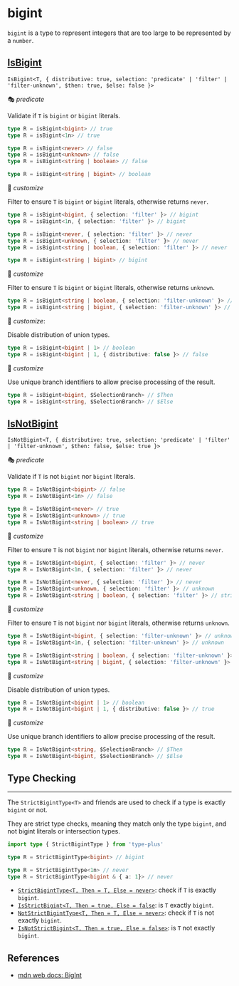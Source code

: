 # bigint

`bigint` is a type to represent integers that are too large to be represented by a `number`.

## [IsBigint](./is_bigint.ts)

`IsBigint<T, { distributive: true, selection: 'predicate' | 'filter' | 'filter-unknown', $then: true, $else: false }>`

🎭 *predicate*

Validate if `T` is `bigint` or `bigint` literals.

```ts
type R = isBigint<bigint> // true
type R = isBigint<1n> // true

type R = isBigint<never> // false
type R = isBigint<unknown> // false
type R = isBigint<string | boolean> // false

type R = isBigint<string | bigint> // boolean
```

🔢 *customize*

Filter to ensure `T` is `bigint` or `bigint` literals, otherwise returns `never`.

```ts
type R = isBigint<bigint, { selection: 'filter' }> // bigint
type R = isBigint<1n, { selection: 'filter' }> // bigint

type R = isBigint<never, { selection: 'filter' }> // never
type R = isBigint<unknown, { selection: 'filter' }> // never
type R = isBigint<string | boolean, { selection: 'filter' }> // never

type R = isBigint<string | bigint> // bigint
```

🔢 *customize*

Filter to ensure `T` is `bigint` or `bigint` literals, otherwise returns `unknown`.

```ts
type R = isBigint<string | boolean, { selection: 'filter-unknown' }> // unknown
type R = isBigint<string | bigint, { selection: 'filter-unknown' }> // unknown
```

🔢 *customize*:

Disable distribution of union types.

```ts
type R = isBigint<bigint | 1> // boolean
type R = isBigint<bigint | 1, { distributive: false }> // false
```

🔢 *customize*

Use unique branch identifiers to allow precise processing of the result.

```ts
type R = isBigint<bigint, $SelectionBranch> // $Then
type R = isBigint<string, $SelectionBranch> // $Else
```

## [IsNotBigint](./is_not_bigint.ts)

`IsNotBigint<T, { distributive: true, selection: 'predicate' | 'filter' | 'filter-unknown', $then: false, $else: true }>`

🎭 *predicate*

Validate if `T` is not `bigint` nor `bigint` literals.

```ts
type R = IsNotBigint<bigint> // false
type R = IsNotBigint<1n> // false

type R = IsNotBigint<never> // true
type R = IsNotBigint<unknown> // true
type R = IsNotBigint<string | boolean> // true
```

🔢 *customize*

Filter to ensure `T` is not `bigint` nor `bigint` literals, otherwise returns `never`.

```ts
type R = IsNotBigint<bigint, { selection: 'filter' }> // never
type R = IsNotBigint<1n, { selection: 'filter' }> // never

type R = IsNotBigint<never, { selection: 'filter' }> // never
type R = IsNotBigint<unknown, { selection: 'filter' }> // unknown
type R = IsNotBigint<string | boolean, { selection: 'filter' }> // string | boolean
```

🔢 *customize*

Filter to ensure `T` is not `bigint` nor `bigint` literals, otherwise returns `unknown`.

```ts
type R = IsNotBigint<bigint, { selection: 'filter-unknown' }> // unknown
type R = IsNotBigint<1n, { selection: 'filter-unknown' }> // unknown

type R = IsNotBigint<string | boolean, { selection: 'filter-unknown' }> // string | boolean
type R = IsNotBigint<string | bigint, { selection: 'filter-unknown' }> // unknown
```

🔢 *customize*

Disable distribution of union types.

```ts
type R = IsNotBigint<bigint | 1> // boolean
type R = IsNotBigint<bigint | 1, { distributive: false }> // true
```

🔢 *customize*

Use unique branch identifiers to allow precise processing of the result.

```ts
type R = IsNotBigint<string, $SelectionBranch> // $Then
type R = IsNotBigint<bigint, $SelectionBranch> // $Else
```

## Type Checking

---

The `StrictBigintType<T>` and friends are used to check if a type is exactly `bigint` or not.

They are strict type checks, meaning they match only the type `bigint`,
and not bigint literals or intersection types.

```ts
import type { StrictBigintType } from 'type-plus'

type R = StrictBigintType<bigint> // bigint

type R = StrictBigintType<1n> // never
type R = StrictBigintType<bigint & { a: 1}> // never
```

- [`StrictBigintType<T, Then = T, Else = never>`](strict_bigint_type.ts#L15): check if `T` is exactly `bigint`.
- [`IsStrictBigint<T, Then = true, Else = false`](strict_bigint_type.ts#L33): is `T` exactly `bigint`.
- [`NotStrictBigintType<T, Then = T, Else = never>`](strict_bigint_type.ts#L47): check if `T` is not exactly `bigint`.
- [`IsNotStrictBigint<T, Then = true, Else = false>`](strict_bigint_type.ts#L61): is `T` not exactly `bigint`.

## References

- [mdn web docs: BigInt][mdn]

[mdn]: https://developer.mozilla.org/en-US/docs/Web/JavaScript/Reference/Global_Objects/BigInt
